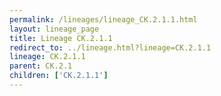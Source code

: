 ```yaml
---
permalink: /lineages/lineage_CK.2.1.1.html
layout: lineage_page
title: Lineage CK.2.1.1
redirect_to: ../lineage.html?lineage=CK.2.1.1
lineage: CK.2.1.1
parent: CK.2.1
children: ['CK.2.1.1']
---
```

